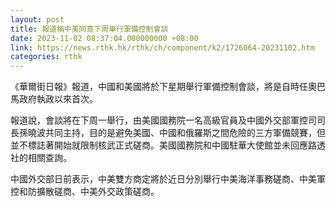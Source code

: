 ```yaml
---
layout: post
title: 報道稱中美同意下周舉行軍備控制會談
date: 2023-11-02 08:37:04.000000000 +08:00
link: https://news.rthk.hk/rthk/ch/component/k2/1726064-20231102.htm
categories: rthk
---
```


《華爾街日報》報道，中國和美國將於下星期舉行軍備控制會談，將是自時任奧巴馬政府執政以來首次。

報道說，會談將在下周一舉行，由美國國務院一名高級官員及中國外交部軍控司司長孫曉波共同主持，目的是避免美國、中國和俄羅斯之間危險的三方軍備競賽，但並不標誌著開始就限制核武正式磋商。美國國務院和中國駐華大使館並未回應路透社的相關查詢。

中國外交部日前表示，中美雙方商定將於近日分別舉行中美海洋事務磋商、中美軍控和防擴散磋商、中美外交政策磋商。
